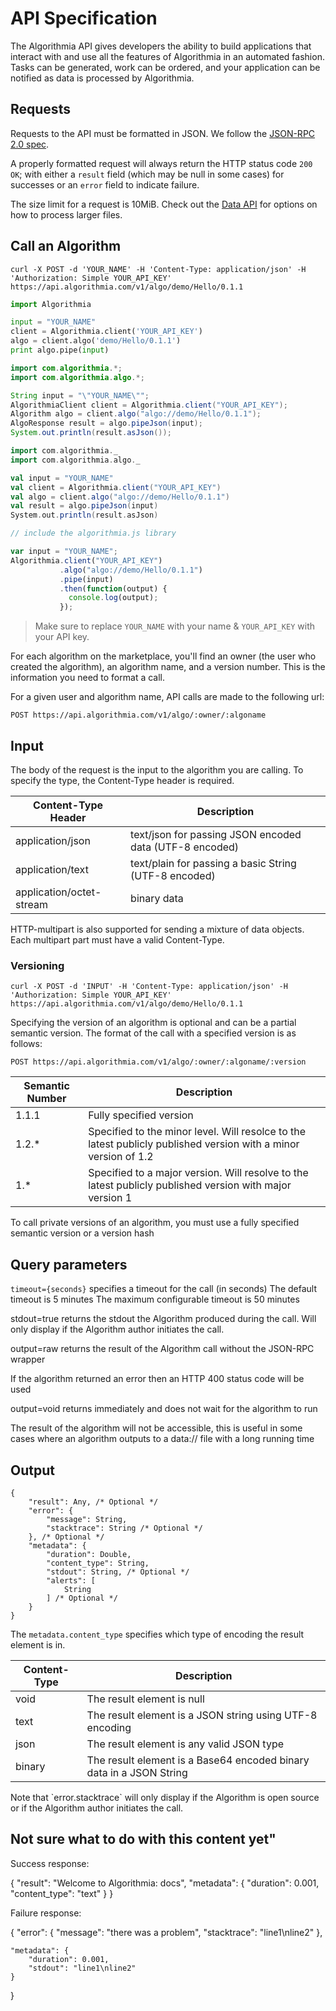 # API Specification

The Algorithmia API gives developers the ability to build applications that interact with and use all the features of Algorithmia in an automated fashion. Tasks can be generated, work can be ordered, and your application can be notified as data is processed by Algorithmia.

## Requests

Requests to the API must be formatted in JSON. We follow the [JSON-RPC 2.0 spec](http://www.jsonrpc.org/specification).

A properly formatted request will always return the HTTP status code `200 OK`; with either a `result` field (which may be null in some cases) for successes or an `error` field to indicate failure.

The size limit for a request is 10MiB. Check out the [Data API](#the-data-api) for options on how to process larger files.

## Call an Algorithm

```shell
curl -X POST -d 'YOUR_NAME' -H 'Content-Type: application/json' -H 'Authorization: Simple YOUR_API_KEY' https://api.algorithmia.com/v1/algo/demo/Hello/0.1.1
```

```python
import Algorithmia

input = "YOUR_NAME"
client = Algorithmia.client('YOUR_API_KEY')
algo = client.algo('demo/Hello/0.1.1')
print algo.pipe(input)
```

```java
import com.algorithmia.*;
import com.algorithmia.algo.*;

String input = "\"YOUR_NAME\"";
AlgorithmiaClient client = Algorithmia.client("YOUR_API_KEY");
Algorithm algo = client.algo("algo://demo/Hello/0.1.1");
AlgoResponse result = algo.pipeJson(input);
System.out.println(result.asJson());
```

```scala
import com.algorithmia._
import com.algorithmia.algo._

val input = "YOUR_NAME"
val client = Algorithmia.client("YOUR_API_KEY")
val algo = client.algo("algo://demo/Hello/0.1.1")
val result = algo.pipeJson(input)
System.out.println(result.asJson)
```

```javascript
// include the algorithmia.js library

var input = "YOUR_NAME";
Algorithmia.client("YOUR_API_KEY")
           .algo("algo://demo/Hello/0.1.1")
           .pipe(input)
           .then(function(output) {
             console.log(output);
           });
```

> Make sure to replace `YOUR_NAME` with your name & `YOUR_API_KEY` with your API key.


For each algorithm on the marketplace, you'll find an owner (the user who created the algorithm), an algorithm name, and a version number. This is the information you need to format a call.

For a given user and algorithm name, API calls are made to the following url:

`POST https://api.algorithmia.com/v1/algo/:owner/:algoname`


## Input

The body of the request is the input to the algorithm you are calling.
To specify the type, the Content-Type header is required.

Content-Type Header | Description
------------------- | --------------
application/json    | text/json for passing JSON encoded data (UTF-8 encoded)
application/text    | text/plain for passing a basic String (UTF-8 encoded)
application/octet-stream | binary data

HTTP-multipart is also supported for sending a mixture of data objects. Each multipart part must have a valid Content-Type.

### Versioning

```shell
curl -X POST -d 'INPUT' -H 'Content-Type: application/json' -H 'Authorization: Simple YOUR_API_KEY' https://api.algorithmia.com/v1/algo/demo/Hello/0.1.1
```

Specifying the version of an algorithm is optional and can be a partial semantic version.
The format of the call with a specified version is as follows:

`POST https://api.algorithmia.com/v1/algo/:owner/:algoname/:version`


Semantic Number | Description
--------------  | --------------
1.1.1           | Fully specified version
1.2.*           | Specified to the minor level. Will resolce to the latest publicly published version with a minor version of 1.2
1.*             | Specified to a major version. Will resolve to the latest publicly published version with major version 1

<aside class="notice">
To call private versions of an algorithm, you must use a fully specified semantic version or a version hash
</aside>


## Query parameters

`timeout={seconds}` specifies a timeout for the call (in seconds)
The default timeout is 5 minutes
The maximum configurable timeout is 50 minutes

stdout=true returns the stdout the Algorithm produced during the call.
Will only display if the Algorithm author initiates the call.

output=raw returns the result of the Algorithm call without the JSON-RPC wrapper

If the algorithm returned an error then an HTTP 400 status code will be used

output=void returns immediately and does not wait for the algorithm to run

The result of the algorithm will not be accessible, this is useful in some cases where an algorithm outputs to a data:// file with a long running time

## Output

```shell
{
    "result": Any, /* Optional */
    "error": {
        "message": String,
        "stacktrace": String /* Optional */
    }, /* Optional */
    "metadata": {
        "duration": Double,
        "content_type": String,
        "stdout": String, /* Optional */
        "alerts": [
            String
        ] /* Optional */
    }
}
```

The `metadata.content_type` specifies which type of encoding the result element is in.

Content-Type | Description
--------------  | --------------
void | The result element is null
text | The result element is a JSON string using UTF-8 encoding
json | The result element is any valid JSON type
binary | The result element is a Base64 encoded binary data in a JSON String

<aside class="notice">
Note that `error.stacktrace` will only display if the Algorithm is open source or if the Algorithm author initiates the call.
</aside>


## Not sure what to do with this content yet"
Success response:

{
    "result": "Welcome to Algorithmia: docs",
    "metadata": {
        "duration": 0.001,
        "content_type": "text"
    }
}

Failure response:

{
    "error": {
        "message": "there was a problem",
        "stacktrace": "line1\nline2"
    },

    "metadata": {
        "duration": 0.001,
        "stdout": "line1\nline2"
    }
}

